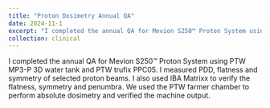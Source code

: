```yaml
---
title: "Proton Dosimetry Annual QA"
date: 2024-11-1
excerpt: "I completed the annual QA for Mevion S250™ Proton System using PTW MP3-P 3D water tank and PTW trufix PPC05. I measured PDD, flatness and symmetry of selected proton beams. I also used IBA Matrixx to verify the flatness, symmetry and penumbra. We used the PTW farmer chamber to perform absolute dosimetry and verified the machine output. "
collection: clinical
---
```


I completed the annual QA for Mevion S250™ Proton System using PTW MP3-P 3D water tank and PTW trufix PPC05. I measured PDD, flatness and symmetry of selected proton beams. I also used IBA Matrixx to verify the flatness, symmetry and penumbra. We used the PTW farmer chamber to perform absolute dosimetry and verified the machine output.